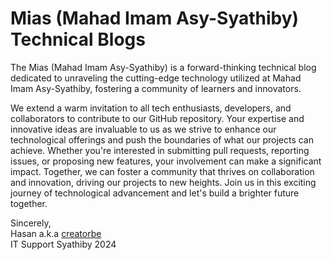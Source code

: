 # Mias (Mahad Imam Asy-Syathiby) Technical Blogs

The Mias (Mahad Imam Asy-Syathiby) is a forward-thinking technical blog dedicated to unraveling the cutting-edge technology utilized at Mahad Imam Asy-Syathiby, fostering a community of learners and innovators.

We extend a warm invitation to all tech enthusiasts, developers, and collaborators to contribute to our GitHub repository. Your expertise and innovative ideas are invaluable to us as we strive to enhance our technological offerings and push the boundaries of what our projects can achieve. Whether you're interested in submitting pull requests, reporting issues, or proposing new features, your involvement can make a significant impact. Together, we can foster a community that thrives on collaboration and innovation, driving our projects to new heights. Join us in this exciting journey of technological advancement and let's build a brighter future together.

Sincerely,<br/>
Hasan a.k.a [creatorbe](https://github.com/CreatorB)<br/>
IT Support Syathiby 2024
